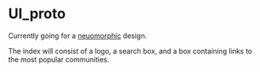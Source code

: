 # UI_proto

Currently going for a [neuomorphic](https://en.wikipedia.org/wiki/Neumorphism) design.

The index will consist of a logo, a search box, and a box containing links to the most popular communities.
